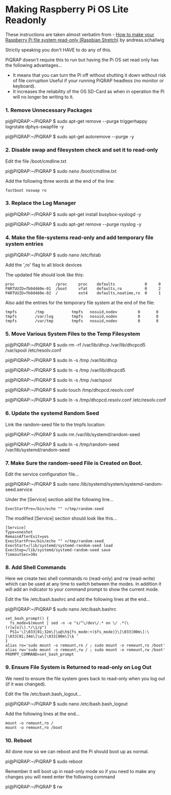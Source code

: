 # Making Raspberry Pi OS Lite Readonly

These instructions are taken almost verbatim from - [How to make your Raspberry Pi file system read-only (Raspbian Stretch)](https://medium.com/swlh/make-your-raspberry-pi-file-system-read-only-raspbian-buster-c558694de79) by andreas.schallwig

Strictly speaking you don't HAVE to do any of this.

PiQRAP doesn't require this to run but having the Pi OS set read only has the following advantages...

* It means that you can turn the Pi off without shutting it down without risk of file corruption Useful if your running PiQRAP headless (no monitor or keyboard).
* It increases the reliability of the OS SD-Card as when in operation the Pi will no longer be writing to it.

### 1\. Remove Unnecessary Packages

pi@PiQRAP:\~/PiQRAP $ sudo apt-get remove --purge triggerhappy logrotate dphys-swapfile -y

pi@PiQRAP:\~/PiQRAP $ sudo apt-get autoremove --purge -y

### 2\. Disable swap and filesystem check and set it to read\-only

Edit the file /boot/cmdline.txt

pi@PiQRAP:\~/PiQRAP $ sudo nano /boot/cmdline.txt

Add the following three words at the end of the line:

```
fastboot noswap ro
```

### 3\. Replace the Log Manager

pi@PiQRAP:\~/PiQRAP $ sudo apt-get install busybox-syslogd -y

pi@PiQRAP:\~/PiQRAP $ sudo apt-get remove --purge rsyslog -y

### 4\. Make the file-systems read-only and add temporary file system entries

pi@PiQRAP:\~/PiQRAP $ sudo nano /etc/fstab

Add the ',ro' flag to all block devices

The updated file should look like this:

```
proc                  /proc     proc    defaults             0     0
PARTUUID=fb0d460e-01  /boot     vfat    defaults,ro          0     2
PARTUUID=fb0d460e-02  /         ext4    defaults,noatime,ro  0     1
```

Also add the entries for the temporary file system at the end of the file:

```
tmpfs        /tmp            tmpfs   nosuid,nodev         0       0
tmpfs        /var/log        tmpfs   nosuid,nodev         0       0
tmpfs        /var/tmp        tmpfs   nosuid,nodev         0       0
```

### 5\. Move Various System Files to the Temp Filesystem

pi@PiQRAP:\~/PiQRAP $ sudo rm -rf /var/lib/dhcp /var/lib/dhcpcd5 /var/spool /etc/resolv.conf

pi@PiQRAP:\~/PiQRAP $ sudo ln -s /tmp /var/lib/dhcp

pi@PiQRAP:\~/PiQRAP $ sudo ln -s /tmp /var/lib/dhcpcd5

pi@PiQRAP:\~/PiQRAP $ sudo ln -s /tmp /var/spool

pi@PiQRAP:\~/PiQRAP $ sudo touch /tmp/dhcpcd.resolv.conf

pi@PiQRAP:\~/PiQRAP $ sudo ln -s /tmp/dhcpcd.resolv.conf /etc/resolv.conf

### 6\. Update the systemd Random Seed

Link the random-seed file to the tmpfs location:

pi@PiQRAP:\~/PiQRAP $ sudo rm /var/lib/systemd/random-seed

pi@PiQRAP:\~/PiQRAP $ sudo ln -s /tmp/random-seed /var/lib/systemd/random-seed

### 7\. Make Sure the random\-seed File is Created on Boot\.

Edit the service configuration file...

pi@PiQRAP:\~/PiQRAP $ sudo nano /lib/systemd/system/systemd-random-seed.service

Under the [Service] section add the following line...

```
ExecStartPre=/bin/echo "" >/tmp/random-seed
```

The modified [Service] section should look like this...

```
[Service]
Type=oneshot
RemainAfterExit=yes
ExecStartPre=/bin/echo "" >/tmp/random-seed
ExecStart=/lib/systemd/systemd-random-seed load
ExecStop=/lib/systemd/systemd-random-seed save
TimeoutSec=30s
```

### 8\. Add Shell Commands

Here we create two shell commands ro (read-only) and rw (read-write) which can be used at any time to switch between the modes. In addition it will add an indicator to your command prompt to show the current mode.

Edit the file /etc/bash.bashrc and add the following lines at the end...

pi@PiQRAP:\~/PiQRAP $ sudo nano /etc/bash.bashrc

```
set_bash_prompt() {
  fs_mode=$(mount | sed -n -e "s/^\/dev\/.* on \/ .*(\(r[w|o]\).*/\1/p")
  PS1='\[\033[01;32m\]\u@\h${fs_mode:+($fs_mode)}\[\033[00m\]:\[\033[01;34m\]\w\[\033[00m\]\$ '
}
alias ro='sudo mount -o remount,ro / ; sudo mount -o remount,ro /boot'
alias rw='sudo mount -o remount,rw / ; sudo mount -o remount,rw /boot'
PROMPT_COMMAND=set_bash_prompt
```

### 9\. Ensure File System is Returned to read\-only on Log Out

We need to ensure the file system goes back to read-only when you log out (if it was changed).

Edit the file /etc/bash.bash\_logout...

pi@PiQRAP:\~/PiQRAP $ sudo nano /etc/bash.bash\_logout

Add the following lines at the end...

```
mount -o remount,ro /
mount -o remount,ro /boot
```

### 10\. Reboot

All done now so we can reboot and the Pi should boot up as normal.

pi@PiQRAP:\~/PiQRAP $ sudo reboot

Remember it will boot up in read-only mode so if you need to make any changes you will need enter the following command

pi@PiQRAP:\~/PiQRAP $ rw